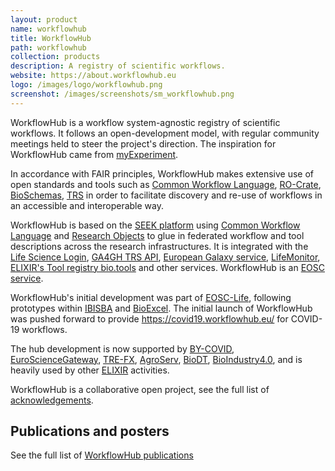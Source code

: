 ```yaml
---
layout: product
name: workflowhub
title: WorkflowHub
path: workflowhub
collection: products
description: A registry of scientific workflows. 
website: https://about.workflowhub.eu
logo: /images/logo/workflowhub.png
screenshot: /images/screenshots/sm_workflowhub.png
---
```


WorkflowHub is a workflow system-agnostic registry of scientific workflows. 
It follows an open-development model, with regular community meetings held to steer the project's direction.
The inspiration for WorkflowHub came from [myExperiment](/products/myexperiment/).

In accordance with FAIR principles, WorkflowHub makes extensive use of open standards and tools such as [Common Workflow Language](https://www.commonwl.org/), [RO-Crate](https://www.researchobject.org/ro-crate/), [BioSchemas](https://bioschemas.org/), 
[TRS](https://about.workflowhub.eu/TRS/) in order to facilitate discovery and re-use of workflows in an accessible and interoperable way.

WorkflowHub is based on the [SEEK platform](/products/seek/) using [Common Workflow Language](/activities/cwl/) and [Research Objects](/products/researchobject/) to glue in federated workflow and tool descriptions across the research infrastructures. It is integrated with the [Life Science Login](https://lifescience-ri.eu/ls-login/), [GA4GH TRS API](https://about.workflowhub.eu/developer/trs/), [European Galaxy service](https://usegalaxy.eu/), [LifeMonitor](https://lifemonitor.eu/), [ELIXIR's Tool registry bio.tools](https://bio.tools/) and other services. WorkflowHub is an [EOSC service](https://marketplace.eosc-portal.eu/services/workflowhub-2d3acb63-8481-4cbd-819f-55bee294bedc).

WorkflowHub's initial development was part of [EOSC-Life](/projects/eosclife/), following prototypes within [IBISBA](/project/ibisba/) and [BioExcel](/project/bioexcel/). The initial launch of WorkflowHub was pushed forward to provide <https://covid19.workflowhub.eu/> for COVID-19 workflows.

The hub development is now supported by [BY-COVID](/projects/by-covid), [EuroScienceGateway](/project/eurosciencegateway/), [TRE-FX](/projects/tre-fx/), [AgroServ](/projects/agroserv), [BioDT](/projects/biodt/), [BioIndustry4.0](/projects/bioindustry-4.0/), and is heavily used by other [ELIXIR](/projects/elixir) activities.


WorkflowHub is a collaborative open project, see the full list of [acknowledgements](https://about.workflowhub.eu/project/acknowledgements/).

## Publications and posters

See the full list of [WorkflowHub publications](https://about.workflowhub.eu/project/outreach/)
